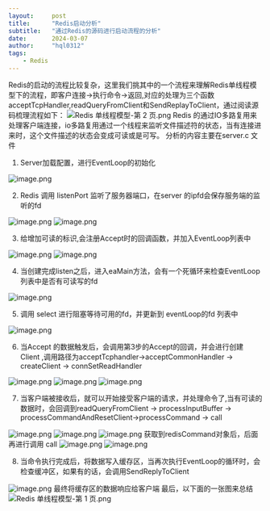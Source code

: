 ```yaml
---
layout:     post
title:      "Redis启动分析"
subtitle:   "通过Redis的源码进行启动流程的分析"
date:       2024-03-07
author:     "hql0312"
tags:
    - Redis
---
```



Redis的启动的流程比较复杂，这里我们挑其中的一个流程来理解Redis单线程模型下的流程，即客户连接->执行命令->返回,对应的处理为三个函数acceptTcpHandler,readQueryFromClient和SendReplayToClient，通过阅读源码梳理流程如下：
![Redis 单线程模型-第 2 页.png](/img/redis/1.png)
Redis 的通过IO多路复用来处理客户端连接，io多路复用通过一个线程来监听文件描述符的状态，当有连接进来时，这个文件描述的状态会变成可读或是可写。
分析的内容主要在server.c 文件

1. Server加载配置，进行EventLoop的初始化

![image.png](/img/redis/2.png)

2. Redis 调用 listenPort 监听了服务器端口，在server 的ipfd会保存服务端的监听的fd

![image.png](/img/redis/3.png)
![image.png](/img/redis/4.png)

3. 给增加可读的标识,会注册Accept时的回调函数，并加入EventLoop列表中

![image.png](/img/redis/5.png)
![image.png](/img/redis/6.png)

4. 当创建完成listen之后，进入eaMain方法，会有一个死循环来检查EventLoop列表中是否有可读写的fd

![image.png](/img/redis/7.png)

5. 调用 select 进行阻塞等待可用的fd，并更新到 eventLoop的fd 列表中

![image.png](/img/redis/8.png)

6. 当Accept 的数据触发后，会调用第3步的Accept的回调，并会进行创建Client ,调用路径为acceptTcphandler->acceptCommonHandler -> createClient -> connSetReadHandler

![image.png](/img/redis/9.png)
![image.png](/img/redis/10.png)
![image.png](/img/redis/11.png)

7. 当客户端被接收后，就可以开始接受客户端的请求，并处理命令了,当有可读的数据时，会回调到readQueryFromClient -> processInputBuffer -> processCommandAndResetClient->processCommand -> call

![image.png](/img/redis/12.png)
![image.png](/img/redis/13.png)
![image.png](/img/redis/14.png)
获取到redisCommand对象后，后面再进行调用 call
![image.png](/img/redis/15.png)
![image.png](/img/redis/16.png)

8. 当命令执行完成后，将数据写入缓存区，当再次执行EventLoop的循环时，会检查缓冲区，如果有的话，会调用SendReplyToClient 

![image.png](/img/redis/17.png)
最终将缓存区的数据响应给客户端
最后，以下面的一张图来总结
![Redis 单线程模型-第 1 页.png](/img/redis/18.png)

